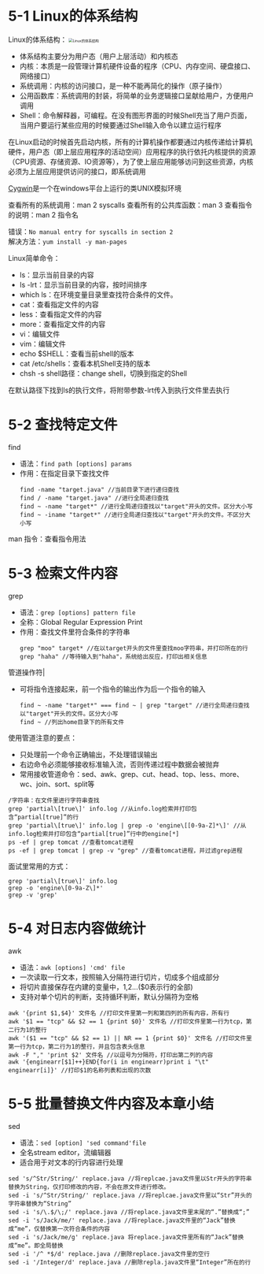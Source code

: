 # 5-1 Linux的体系结构
Linux的体系结构：
<img src="https://tva1.sinaimg.cn/large/0082zybpgy1gc1kmwmm6fj30c10bpt8y.jpg" alt="Linux的体系结构" style="zoom:50%;" />
- 体系结构主要分为用户态（用户上层活动）和内核态
- 内核：本质是一段管理计算机硬件设备的程序（CPU、内存空间、硬盘接口、网络接口）
- 系统调用：内核的访问接口，是一种不能再简化的操作（原子操作）
- 公用函数库：系统调用的封装，将简单的业务逻辑接口呈献给用户，方便用户调用
- Shell：命令解释器，可编程。在没有图形界面的时候Shell充当了用户页面，当用户要运行某些应用的时候要通过Shell输入命令以建立运行程序

在Linux启动的时候首先启动内核，所有的计算机操作都要通过内核传递给计算机硬件，用户态（即上层应用程序的活动空间）应用程序的执行依托内核提供的资源（CPU资源、存储资源、IO资源等），为了使上层应用能够访问到这些资源，内核必须为上层应用提供访问的接口，即系统调用

[Cygwin](https://cygwin.com/)是一个在windows平台上运行的类UNIX模拟环境

查看所有的系统调用：man 2 syscalls
查看所有的公共库函数：man 3
查看指令的说明：man 2 指令名

错误：`No manual entry for syscalls in section 2`  
解决方法：`yum install -y man-pages`

Linux简单命令：
- ls：显示当前目录的内容
- ls -lrt：显示当前目录的内容，按时间排序
- which ls：在环境变量目录里查找符合条件的文件。
- cat：查看指定文件的内容
- less：查看指定文件的内容
- more：查看指定文件的内容
- vi：编辑文件
- vim：编辑文件
- echo $SHELL：查看当前shell的版本
- cat /etc/shells：查看本机Shell支持的版本
- chsh -s shell路径：change shell，切换到指定的Shell

在默认路径下找到ls的执行文件，将附带参数-lrt传入到执行文件里去执行
# 5-2 查找特定文件
find
- 语法：`find path [options] params`
- 作用：在指定目录下查找文件
    ```
    find -name "target.java" //当前目录下进行递归查找
    find / -name "target.java" //进行全局递归查找
    find ~ -name "target*" //进行全局递归查找以"target"开头的文件。区分大小写
    find ~ -iname "target*" //进行全局递归查找以"target"开头的文件。不区分大小写
    ```
    

man 指令：查看指令用法
# 5-3 检索文件内容
grep
- 语法：`grep [options] pattern file`
- 全称：Global Regular Expression Print
- 作用：查找文件里符合条件的字符串
    ```
    grep "moo" target* //在以target开头的文件里查找moo字符串，并打印所在的行
    grep "haha" //等待输入到"haha"，系统给出反应，打印出相关信息
    ```

管道操作符|
- 可将指令连接起来，前一个指令的输出作为后一个指令的输入
    ```
    find ~ -name "target*" === find ~ | grep "target" //进行全局递归查找以"target"开头的文件。区分大小写
    find ~ //列出home目录下的所有文件
    ```

使用管道注意的要点：
- 只处理前一个命令正确输出，不处理错误输出
- 右边命令必须能够接收标准输入流，否则传递过程中数据会被抛弃
- 常用接收管道命令：sed、awk、grep、cut、head、top、less、more、wc、join、sort、split等

```
/字符串：在文件里进行字符串查找
grep 'partial\[true\]' info.log //从info.log检索并打印包含“partial[true]”的行
grep 'partial\[true\]' info.log | grep -o 'engine\[[0-9a-Z]*\]' //从info.log检索并打印包含“partial[true]”行中的engine[*]
ps -ef | grep tomcat //查看tomcat进程
ps -ef | grep tomcat | grep -v "grep" //查看tomcat进程，并过滤grep进程
```

面试里常用的方式：
```
grep 'partial\[true\]' info.log
grep -o 'engine\[0-9a-Z\]*'
grep -v 'grep'
```
# 5-4 对日志内容做统计
awk
- 语法：`awk [options] 'cmd' file`
- 一次读取一行文本，按照输入分隔符进行切片，切成多个组成部分
- 将切片直接保存在内建的变量中，$1,$2...($0表示行的全部)
- 支持对单个切片的判断，支持循环判断，默认分隔符为空格
```
awk '{print $1,$4}' 文件名 //打印文件里第一列和第四列的所有内容，所有行
awk '$1 == "tcp" && $2 == 1 {print $0}' 文件名 //打印文件里第一行为tcp，第二行为1的整行
awk '($1 == "tcp" && $2 == 1) || NR == 1 {print $0}' 文件名 //打印文件里第一行为tcp，第二行为1的整行，并且包含表头信息
awk -F "," 'print $2' 文件名 //以逗号为分隔符，打印出第二列的内容
awk '{enginearr[$1]++}END{for(i in enginearr)print i "\t" enginearr[i]}' //打印$1的名称列表和出现的次数
```
# 5-5 批量替换文件内容及本章小结
sed
- 语法：`sed [option] 'sed command'file`
- 全名stream editor，流编辑器
- 适合用于对文本的行内容进行处理
```
sed 's/^Str/String/' replace.java //将replcae.java文件里以Str开头的字符串替换为String，仅打印修改的内容，不会在原文件进行修改。
sed -i 's/^Str/String/' replace.java //将replcae.java文件里以“Str”开头的字符串替换为“String”
sed -i 's/\.$/\;/' replace.java //将replace.java文件里末尾的“.”替换成“;”
sed -i 's/Jack/me/' replace.java //将replace.java文件里的“Jack”替换成“me”，仅替换第一次符合条件的内容
sed -i 's/Jack/me/g' replace.java 将replace.java文件里所有的“Jack”替换成“me”。即全局替换
sed -i '/^ *$/d' replace.java //删除replace.java文件里的空行
sed -i '/Integer/d' replace.java //删除repla.java文件里“Integer”所在的行
```